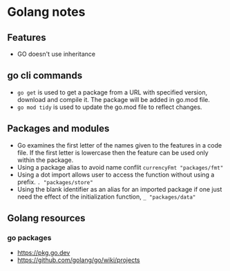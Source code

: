 # Golang notes

## Features

- GO doesn't use inheritance

## go cli commands

- `go get` is used to get a package from a URL with specified version, download and compile it. The package will be added in go.mod file.
- `go mod tidy` is used to update the go.mod file to reflect changes.

## Packages and modules

- Go examines the first letter of the names given to the features in a code file. If the first letter is lowercase then the feature can be used only within the package.
- Using a package alias to avoid name conflit `currencyFmt "packages/fmt"`
- Using a dot import allows user to access the function without using a prefix. `. "packages/store"`
- Using the blank identifier as an alias for an imported package if one just need the effect of the initialization function, `_ "packages/data"`

## Golang resources

### go packages

- <https://pkg.go.dev>
- <https://github.com/golang/go/wiki/projects>
